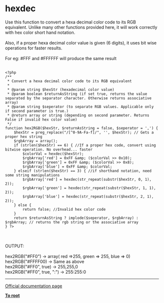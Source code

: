 # hexdec



Use this function to convert a hexa decimal color code to its RGB equivalent. Unlike many other functions provided here, it will work correctly with hex color short hand notation.<br><br>Also, if a proper hexa decimal color value is given (6 digits), it uses bit wise operations for faster results.<br><br>For eg: #FFF and #FFFFFF will produce the same result<br><br>

```
<?php
/**
 * Convert a hexa decimal color code to its RGB equivalent
 *
 * @param string $hexStr (hexadecimal color value)
 * @param boolean $returnAsString (if set true, returns the value separated by the separator character. Otherwise returns associative array)
 * @param string $seperator (to separate RGB values. Applicable only if second parameter is true.)
 * @return array or string (depending on second parameter. Returns False if invalid hex color value)
 */                                                                                                 
function hex2RGB($hexStr, $returnAsString = false, $seperator = ',') {
    $hexStr = preg_replace("/[^0-9A-Fa-f]/", '', $hexStr); // Gets a proper hex string
    $rgbArray = array();
    if (strlen($hexStr) == 6) { //If a proper hex code, convert using bitwise operation. No overhead... faster
        $colorVal = hexdec($hexStr);
        $rgbArray['red'] = 0xFF &amp; ($colorVal >> 0x10);
        $rgbArray['green'] = 0xFF &amp; ($colorVal >> 0x8);
        $rgbArray['blue'] = 0xFF &amp; $colorVal;
    } elseif (strlen($hexStr) == 3) { //if shorthand notation, need some string manipulations
        $rgbArray['red'] = hexdec(str_repeat(substr($hexStr, 0, 1), 2));
        $rgbArray['green'] = hexdec(str_repeat(substr($hexStr, 1, 1), 2));
        $rgbArray['blue'] = hexdec(str_repeat(substr($hexStr, 2, 1), 2));
    } else {
        return false; //Invalid hex color code
    }
    return $returnAsString ? implode($seperator, $rgbArray) : $rgbArray; // returns the rgb string or the associative array
} ?>
```
<br><br>OUTPUT:<br><br>hex2RGB("#FF0") -&gt; array( red =&gt;255, green =&gt; 255, blue =&gt; 0)<br>hex2RGB("#FFFF00) -&gt; Same as above<br>hex2RGB("#FF0", true) -&gt; 255,255,0<br>hex2RGB("#FF0", true, ":") -&gt; 255:255:0  

---

[Official documentation page](https://www.php.net/manual/en/function.hexdec.php)

**[To root](/README.md)**